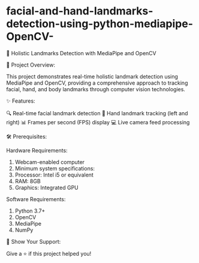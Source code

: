 # facial-and-hand-landmarks-detection-using-python-mediapipe-OpenCV-

🌟 Holistic Landmarks Detection with MediaPipe and OpenCV

🚀 Project Overview:

This project demonstrates real-time holistic landmark detection using MediaPipe and OpenCV, providing a comprehensive approach to tracking facial, hand, and body landmarks through computer vision technologies.

✨ Features:

🔍 Real-time facial landmark detection
👐 Hand landmark tracking (left and right)
📊 Frames per second (FPS) display
💻 Live camera feed processing

🛠 Prerequisites:

Hardware Requirements:

1. Webcam-enabled computer
2. Minimum system specifications:
3. Processor: Intel i5 or equivalent
4. RAM: 8GB
5. Graphics: Integrated GPU

Software Requirements:

1. Python 3.7+
2. OpenCV
3. MediaPipe
4. NumPy

🌟 Show Your Support:

Give a ⭐️ if this project helped you!
